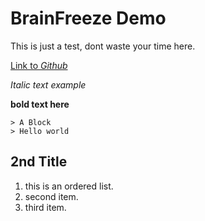 BrainFreeze Demo
================

This is just a test, dont waste your time here.

<a href="https://github.com/dmerrill6/brainfreeze-demo/">Link to *Github* </a>

*Italic text example*

**bold text here**

	> A Block
	> Hello world

2nd Title
---------

1. this is an ordered list.
2. second item.
3. third item.
